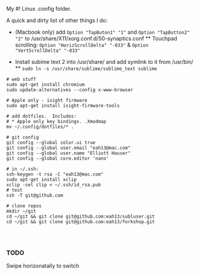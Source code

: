 My #! Linux .config folder.


A quick and dirty list of other things I do:
* (Macbook only) add `Option "TapButon1" "1"` and `Option "TapButton2" "2"` to /usr/share/X11/xorg.conf.d/50-synaptics.conf 
** Touchpad scrolling:  `Option "HorizScrollDelta" "-033"` & `Option "VertScrollDelta" "-033"`

* Install subime text 2 into /usr/share/ and add symlink to it from /usr/bin/
** `sudo ln -s /usr/share/sublime/sublime_text sublime`

```
# web stuff
sudo apt-get install chromium
sudo update-alternatives --config x-www-browser

# Apple only - isight firmware
sudo apt-get install isight-firmware-tools

# add dotfiles.  Includes:
# * Apple only key bindings. .Xmodmap
mv ~/.config/dotfiles/* .

# git config
git config --global color.ui true
git config --global user.email "eah13@mac.com"
git config --global user.name "Elliott Hauser"
git config --global core.editor 'nano'

# in ~/.ssh:
ssh-keygen -t rsa -C "eah13@mac.com"
sudo apt-get install xclip
xclip -sel clip < ~/.ssh/id_rsa.pub
# test
ssh -T git@github.com

# clone repos
mkdir ~/git
cd ~/git && git clone git@github.com:eah13/subluser.git
cd ~/git && git clone git@github.com:eah13/forkshop.git




```

### TODO
Swipe horizonatally to switch 













